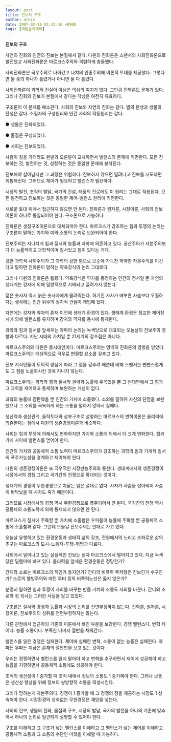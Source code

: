 ```yaml
---
layout: post
title: 진보의 구조
author: drkim
date: 2007-02-16 01:42:16 +0900
tags: [깨달음의대화]
---
```

  





            
                   
            			
           
			
           
           
			
           
              


**진보의 구조**

자연의 진화와 인간의 진보는 본질에서 같다. 다윈의 진화론은 스펜서의 사회진화론으로 발전했고 사회진화론은 마르크스주의와 격렬하게 충돌했다. 

사회진화론은 극우주의로 나아갔고 나치의 인종주의에 이론적 토대를 제공했다. 그렇다면 둘 중의 하나가 틀렸거나 아니면 둘 다 틀렸다. 

사회진화론이 과학적 진실이 아님은 의심의 여지가 없다. 그만큼 진화론도 문제가 있다. 그러나 진화와 진보가 본질에서 같다는 착상은 여전히 유효하다. 

구조론이 이 문제를 해소한다. 사회의 진보와 자연의 진화는 같다. 별의 탄생과 생물의 탄생은 같다. 소립자의 구성원리와 인간 사회의 작동원리는 같다.

● 생물은 진화되었다. 
              
● 물질은 구성되었다.
              
● 사회는 진보되었다. 

사람이 길을 가더라도 왼발과 오른발이 교차하면서 밸런스의 문제에 직면한다. 모든 진보하는 것, 발전하는 것, 성장하는 것은 동일한 문제에 봉착된다. 

진보해야 살아남지만 그 과정은 위험하다. 진보하지 않으면 밀려나고 진보를 시도하면 위험해진다. 그러므로 제어가 필요하고 밸런스가 필요하다. 

시장의 발전, 조직의 발달, 국가의 건설, 태풍의 진로에도 이 원리는 그대로 적용된다. 모든 발전하고 진보하는 것은 동일한 제어-밸런스 원리에 직면한다. 

새로운 토대 위에서 접근하지 않으면 안 된다. 진화론과 원자론, 시장이론, 사회의 진보이론이 하나로 통일되어야 한다. 구조론으로 가능하다. 

진화론은 생장구조이론으로 대체되어야 한다. 마르크스가 강조하는 힘과 투쟁의 논리는 구조론이 말하는 가치와 미와 소통의 논리로 보완되어야 한다.

진보주의는 지나치게 힘과 질서와 능률과 과학에 의존하고 있다. 공산주의가 자본주의보다 더 능률적이고 과학적이며 질서있고 힘이 있다는 거다.

강한 과학적 사회주의가 그 과학의 강한 힘으로 모순에 가득찬 허약한 자본주의를 이긴다고 말하면 진화론이 말하는 약육강식의 논리 그대로다. 

그러나 다윈의 진화론은 틀렸다. 약육강식은 약자를 동정하는 인간의 정서일 뿐 자연의 생태계는 강자에 의해 일방적으로 지배되고 끌려가지 않는다. 

젊은 숫사자 역시 늙은 숫사자에게 물려죽는다. 허기진 사자가 배부른 사슴보다 우월하다는 생각에는 인간 위주의 정치적 관점이 개입해 있다. 

자연에는 강자와 약자의 존재 이전에 생태계 환경이 있다. 생태계 환경은 정교한 제어장치에 의해 밸런스를 유지하며 강자와 약자를 동시에 통제한다. 

과학과 힘과 질서를 앞세우는 좌파의 논리는 녹색당으로 대표되는 오늘날의 진보주의 경향과 다르다. 지난 시대의 가치일 뿐 21세기의 강조점은 아니다. 

마르크스주의와 다윈은 동시대인이다. 마르크스주의는 명백히 진화론의 영향을 받았다. 마르크스주의는 태생적으로 극우로 변질할 요소를 갖추고 있다.

진보 지식인들이 도덕적 양심에 따라 그 점을 감추려 애쓴데 비해 스펜서는 뻔뻔스럽게도 그 점을 노골화시킨 것에 지나지 않는다. 

마르크스주의는 과학과 힘과 질서와 권력과 능률에 주목했을 뿐 그 반대편에서 그 힘과 그 과학을 제어하고 통제하며 보완하는 개념이 없다. 

과학의 능률에 감탄했을 뿐 인간의 가치에 소홀했다. 소외를 말하여 자신의 단점을 보완했으나 그 소외를 극복하게 하는 소통을 말하지 않아서 실패다.

생산력과 생산관계, 물적토대와 상부구조로 설명하는 마르크스의 변혁이론은 물리력에 의존한다는 점에서 다윈의 생존경쟁이론과 비슷하다. 

사회는 힘과 투쟁에 의해서도 변화하지만 가치와 소통에 의해서 더 크게 변화한다. 힘과 가치 사이에 밸런스를 얻어야 한다. 

인간의 가치와 공동체적 소통 노력이 마르크스주의가 강조하는 과학의 힘과 기계적 질서의 폭주가능성을 경계하고 제어해야 한다. 

다윈의 생존경쟁이론은 또 극우적인 시장만능주의와 통한다. 생태계에서의 생존경쟁이 시장에서의 경쟁 그리고 국가간의 전쟁으로 확대되는 것이다.

생태계의 경쟁이 무한경쟁으로 치닫는 일은 절대로 없다. 사자가 사슴을 잡아먹어 사슴이 바닥났을 때 사자도 죽기 때문이다. 

그러므로 시장에서의 경쟁 역시 무한경쟁으로 폭주되어서 안 된다. 국가간의 전쟁 역시 공동체의 소통노력에 의해 통제되지 않으면 안 된다. 

마르크스가 질서에 주목할 뿐 가치에 소홀함은 우파들이 능률에 주목할 뿐 공동체적 소통에 소홀함과 같다. 그런데 오늘날 진보주의는 반대로 가고 있다.

오늘날 유행하고 있는 환경운동과 생태적 삶의 강조, 전원에서의 느리고 조화로운 삶의 추구는 마르크스의 도시-노동자-투쟁-혁명과 다르다. 

사회에서 일어나고 있는 실질적인 진보는 점차 마르크스에서 멀어지고 있다. 지금 녹색당은 딜렘마에 빠져 있다. 물리력을 앞세운 환경운동은 정당한가?

간디와 소로는 마르크스의 적인가 동지인가? 간디의 비폭력 무저항은 진보인가 수구인가? 소로의 웰빙주의와 마틴 루터 킹의 비폭력노선은 옳지 않은가?

분명히 말하면 힘과 투쟁이 사회를 바꾸는 만큼 가치와 소통도 사회를 바꾼다. 간디와 소로와 킹 목사는 그러한 사실을 알고 있었다. 

구조론은 질서와 경쟁과 능률과 시장의 논리를 전면부정하지 않는다. 진화론, 원자론, 시장이론, 진보주의의 성취를 전면부정하지는 않는다. 

다른 관점에서 접근하되 기존의 이론에서 빠진 부분을 보강한다. 경쟁 밸런스다. 변혁 제어다. 능률 소통이다. 부족한 나머지 절반을 채워간다. 

밸런스를 잃은 경쟁은 실패한다. 제어에 실패한 변혁, 소통이 없는 능률은 실패한다. 좌파든 우파든 지금은 존재의 절반만을 보고 있는 것이다. 

우리는 경쟁하면서 밸런스를 잃지 말아야 하고 변혁을 추구하면서 제어에 성공해야 하고 능률을 지향하면서 공동체적 소통에도 성공해야 한다. 

조직의 생산성이 1 증가할 때 조직 내에서 정보의 소통도 1 증가해야 한다. 그러나 보통은 생산성 향상을 위해 정보의 쌍방향적 소통을 희생시킨다. 

그러다 망하는게 자본주의다. 경쟁이 1 증가할 때 그 경쟁의 장을 제공하는 시장도 1 성숙해야 한다. 시장환경의 성숙없는 무한경쟁은 재앙을 낳는다.

사회의 진보, 생물의 진화, 물질의 구조, 시장의 발달, 국가의 발전을 하나의 기준에 맞추어서 하나의 논리로 일관되게 설명할 수 있어야 한다. 

구조를 이해하고 그 구조가 낳는 밸런스를 이해하고 그 밸런스가 낳는 제어를 이해하고 공동체적 소통과 그 소통의 수단인 미학을 이해할 때 가능하다.